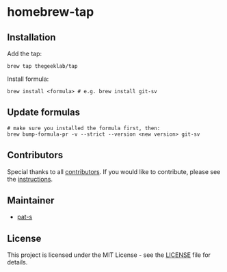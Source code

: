 # homebrew-tap

## Installation

Add the tap:

```shell
brew tap thegeeklab/tap
```

Install formula:

```shell
brew install <formula> # e.g. brew install git-sv
```

## Update formulas

```shell
# make sure you installed the formula first, then:
brew bump-formula-pr -v --strict --version <new version> git-sv
```

## Contributors

Special thanks to all [contributors](https://github.com/thegeeklab/homebrew-tap/graphs/contributors). If you would like to contribute, please see the [instructions](https://github.com/thegeeklab/homebrew-tap/blob/main/CONTRIBUTING.md).

## Maintainer

- [pat-s](https://github.com/pat-s/)

## License

This project is licensed under the MIT License - see the [LICENSE](https://github.com/thegeeklab/homebrew-tap/blob/main/LICENSE) file for details.
